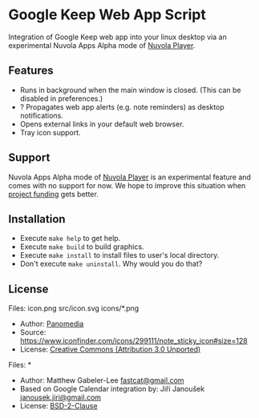Google Keep Web App Script
==============================

Integration of Google Keep web app into your linux desktop via
an experimental Nuvola Apps Alpha mode of
[Nuvola Player](https://github.com/tiliado/nuvolaplayer).

Features
--------

 * Runs in background when the main window is closed. (This can be disabled in preferences.)
 * ? Propagates web app alerts (e.g. note reminders) as desktop notifications.
 * Opens external links in your default web browser.
 * Tray icon support.
 
Support
-------

Nuvola Apps Alpha mode of [Nuvola Player](https://github.com/tiliado/nuvolaplayer) is an
experimental feature and comes with no support for now. We hope to improve this situation when
[project funding](https://tiliado.eu/nuvolaplayer/funding/) gets better.

Installation
------------

  * Execute ``make help`` to get help.
  * Execute ``make build`` to build graphics.
  * Execute ``make install`` to install files to user's local directory.
  * Don't execute ``make uninstall``. Why would you do that?

License
-------

Files: icon.png src/icon.svg icons/*.png

* Author: [Panomedia](https://www.iconfinder.com/paomedia) 
* Source: <https://www.iconfinder.com/icons/299111/note_sticky_icon#size=128>
* License: [Creative Commons (Attribution 3.0 Unported)](http://creativecommons.org/licenses/by/3.0/)

Files: *

* Author: Matthew Gabeler-Lee <fastcat@gmail.com>
* Based on Google Calendar integration by: Jiři Janoušek <janousek.jiri@gmail.com> 
* License: [BSD-2-Clause](./LICENSE)
